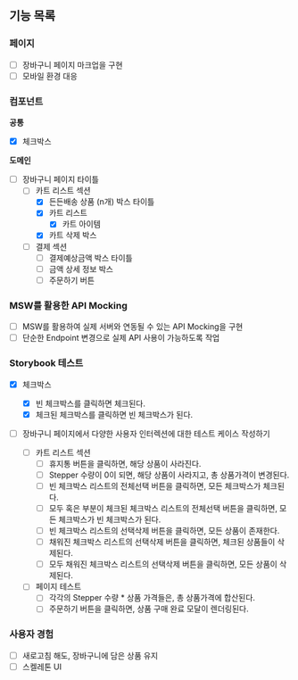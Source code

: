 ## 기능 목록

### 페이지

- [ ] 장바구니 페이지 마크업을 구현
- [ ] 모바일 환경 대응

### 컴포넌트

**공통**

- [x] 체크박스

**도메인**

- [ ] 장바구니 페이지 타이틀
  - [ ] 카트 리스트 섹션
    - [x] 든든배송 상품 (n개) 박스 타이틀
    - [x] 카트 리스트
      - [x] 카트 아이템
    - [x] 카트 삭제 박스
  - [ ] 결제 섹션
    - [ ] 결제예상금액 박스 타이틀
    - [ ] 금액 상세 정보 박스
    - [ ] 주문하기 버튼

### MSW를 활용한 API Mocking

- [ ] MSW를 활용하여 실제 서버와 연동될 수 있는 API Mocking을 구현
- [ ] 단순한 Endpoint 변경으로 실제 API 사용이 가능하도록 작업

### Storybook 테스트

- [x] 체크박스

  - [x] 빈 체크박스를 클릭하면 체크된다.
  - [x] 체크된 체크박스를 클릭하면 빈 체크박스가 된다.

- [ ] 장바구니 페이지에서 다양한 사용자 인터렉션에 대한 테스트 케이스 작성하기
  - [ ] 카트 리스트 섹션
    - [ ] 휴지통 버튼을 클릭하면, 해당 상품이 사라진다.
    - [ ] Stepper 수량이 0이 되면, 해당 상품이 사라지고, 총 상품가격이 변경된다.
    - [ ] 빈 체크박스 리스트의 전체선택 버튼을 클릭하면, 모든 체크박스가 체크된다.
    - [ ] 모두 혹은 부분이 체크된 체크박스 리스트의 전체선택 버튼을 클릭하면, 모든 체크박스가 빈 체크박스가 된다.
    - [ ] 빈 체크박스 리스트의 선택삭제 버튼을 클릭하면, 모든 상품이 존재한다.
    - [ ] 채워진 체크박스 리스트의 선택삭제 버튼을 클릭하면, 체크된 상품들이 삭제된다.
    - [ ] 모두 채워진 체크박스 리스트의 선택삭제 버튼을 클릭하면, 모든 상품이 삭제된다.
  - [ ] 페이지 테스트
    - [ ] 각각의 Stepper 수량 \* 상품 가격들은, 총 상품가격에 합산된다.
    - [ ] 주문하기 버튼을 클릭하면, 상품 구매 완료 모달이 렌더링된다.

### 사용자 경험

- [ ] 새로고침 해도, 장바구니에 담은 상품 유지
- [ ] 스켈레톤 UI
